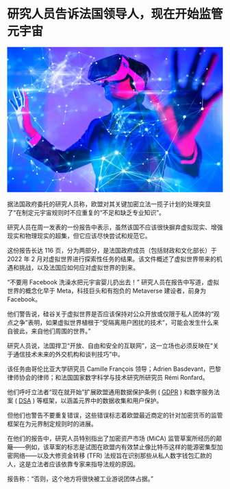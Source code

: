 # 研究人员告诉法国领导人，现在开始监管元宇宙




![元宇宙](21.png)



据法国政府委托的研究人员称，欧盟对其关键加密立法一揽子计划的处理突显了“在制定元宇宙规则时不应重复的“不足和缺乏专业知识”。

研究人员在周一发表的一份报告中表示，虽然该国不应该很快摒弃虚拟现实、增强现实和物理现实的超集，但它应该尽快尝试和规范它。

这份报告长达 116 页，分为两部分，是法国政府成员（包括财政和文化部长）于 2022 年 2 月对虚拟世界进行探索性任务的结果。该文件概述了虚拟世界带来的机遇和挑战，以及法国应如何应对虚拟世界的到来。

“不要用 Facebook 洗澡水把元宇宙婴儿扔出去！” 研究人员在报告中写道，虚拟世界的概念化早于 Meta，科技巨头和有抱负的 Metaverse 建设者，前身为 Facebook。

他们警告说，硅谷关于虚拟世界是否应该保持对公众开放或仅限于私人团体的“观点之争”表明，如果虚拟世界植根于“受隔离用户困扰的技术”，可能会发生什么来自彼此，来自他们周围的世界。”

研究人员说，法国捍卫“开放、自由和安全的互联网”，这一立场也必须反映在“关于通信技术未来的外交机构和谈判技巧”中。

该任务由哥伦比亚大学研究员 Camille François 领导；Adrien Basdevant，巴黎律师协会的律师；和法国国家数字科学与技术研究所研究员 Rémi Ronfard。

他们呼吁立法者“现在就开始”扩展欧盟通用数据保护条例 ( [GDPR](https://gdpr-info.eu/) ) 和数字服务法案 ( [DSA](https://digital-strategy.ec.europa.eu/en/policies/digital-services-act-package) ) 等框架，以涵盖元界中的数据收集和用户保护。

但他们也警告不要重复错误，这些错误标志着欧盟最近商定的针对加密货币的监管框架在为元界制定规则时的进展。

在他们的报告中，研究人员特别指出了加密资产市场 (MiCA) 监管草案所经历的颠簸——例如，该草案的标志是试图在欧盟内有效禁止像比特币这样的能源密集型加密网络——以及大修资金转移 (TFR) 法规旨在识别那些从私人数字钱包汇款的人，这是立法者应该依靠专家来指导法规的原因。

报告称：“否则，这个地方将很快被工业游说团体占据。”
